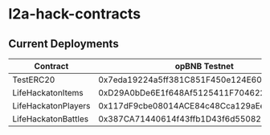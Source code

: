 # l2a-hack-contracts

## Current Deployments

| Contract            | opBNB Testnet                              |
| ------------------- | ------------------------------------------ |
| TestERC20           | 0x7eda19224a5ff381C851F450e124E60Ad62aFc7A |
| LifeHackatonItems   | 0xD29A0bDe6E1f648Af5125411F70462243b4c65bF |
| LifeHackatonPlayers | 0x117dF9cbe08014ACE84c48Cca129aEe2ea0B1f29 |
| LifeHackatonBattles | 0x387CA71440614f43ffb1D43f6d5508297aF91dcB |

